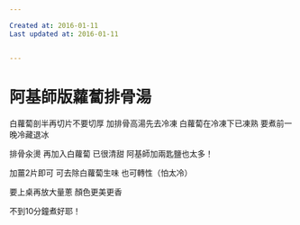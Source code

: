 ```yaml
---

Created at: 2016-01-11
Last updated at: 2016-01-11


---
```


# 阿基師版蘿蔔排骨湯


白蘿蔔剖半再切片不要切厚
加排骨高湯先去冷凍
白蘿蔔在冷凍下已凍熟
要煮前一晚冷藏退冰

排骨汆燙
再加入白蘿蔔
已很清甜
阿基師加兩匙鹽也太多！

加薑2片即可
可去除白蘿蔔生味
也可轉性（怕太冷）

要上桌再放大量蔥
顏色更美更香

不到10分鐘煮好耶！

